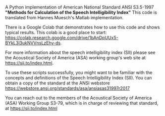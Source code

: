 A Python implementation of American National Standard ANSI S3.5-1997
**"Methods for Calculation of the Speech Intelligibility Index"**
This code is translated from Hannes Muesch's Matlab implementation.

There is a Google Colab that demonstrates how to use this code and shows
typical results.  This colab is a good place to start:
https://colab.research.google.com/drive/1bAnDpUUx5-BYkL3l3ukNVVnsLzEhy-ds.

For more information about the speech intelligibility index (SII) please see
the Acoustical Society of America (ASA) working group's web site at
https://sii.to/index.html.

To use these scripts successfully, you might want to be familiar with the
concepts and definitions of the Speech Intelligibility Index (SII).
You can obtain a copy of the standard at the ANSI webstore
https://webstore.ansi.org/standards/asa/ansiasas31997r2017

You can reach out to the members of the Acoustical Society of America (ASA)
Working Group S3-79, which is in charge of reviewing that standard, at
https://sii.to/index.html

